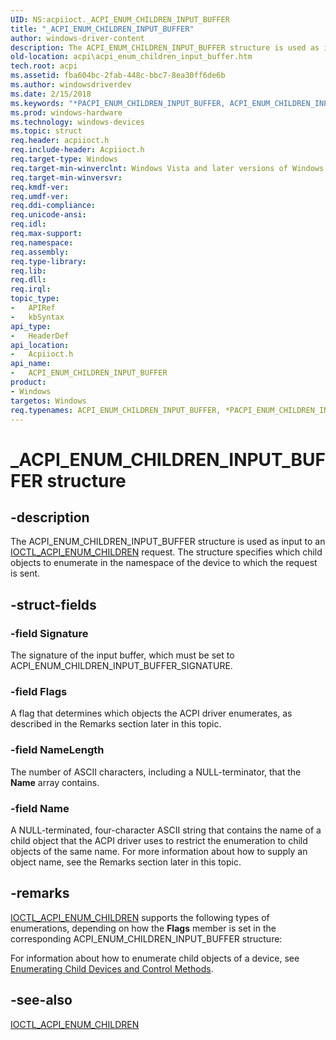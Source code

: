 ```yaml
---
UID: NS:acpiioct._ACPI_ENUM_CHILDREN_INPUT_BUFFER
title: "_ACPI_ENUM_CHILDREN_INPUT_BUFFER"
author: windows-driver-content
description: The ACPI_ENUM_CHILDREN_INPUT_BUFFER structure is used as input to an IOCTL_ACPI_ENUM_CHILDREN request. The structure specifies which child objects to enumerate in the namespace of the device to which the request is sent.
old-location: acpi\acpi_enum_children_input_buffer.htm
tech.root: acpi
ms.assetid: fba604bc-2fab-448c-bbc7-8ea30ff6de6b
ms.author: windowsdriverdev
ms.date: 2/15/2018
ms.keywords: "*PACPI_ENUM_CHILDREN_INPUT_BUFFER, ACPI_ENUM_CHILDREN_INPUT_BUFFER, ACPI_ENUM_CHILDREN_INPUT_BUFFER structure [ACPI Devices], PACPI_ENUM_CHILDREN_INPUT_BUFFER, PACPI_ENUM_CHILDREN_INPUT_BUFFER structure pointer [ACPI Devices], _ACPI_ENUM_CHILDREN_INPUT_BUFFER, acpi-meth-eval-ref_3d8ce8a3-94f9-4ea0-9a16-f76c08928fc4.xml, acpi.acpi_enum_children_input_buffer, acpiioct/ACPI_ENUM_CHILDREN_INPUT_BUFFER, acpiioct/PACPI_ENUM_CHILDREN_INPUT_BUFFER"
ms.prod: windows-hardware
ms.technology: windows-devices
ms.topic: struct
req.header: acpiioct.h
req.include-header: Acpiioct.h
req.target-type: Windows
req.target-min-winverclnt: Windows Vista and later versions of Windows.
req.target-min-winversvr: 
req.kmdf-ver: 
req.umdf-ver: 
req.ddi-compliance: 
req.unicode-ansi: 
req.idl: 
req.max-support: 
req.namespace: 
req.assembly: 
req.type-library: 
req.lib: 
req.dll: 
req.irql: 
topic_type:
-	APIRef
-	kbSyntax
api_type:
-	HeaderDef
api_location:
-	Acpiioct.h
api_name:
-	ACPI_ENUM_CHILDREN_INPUT_BUFFER
product:
- Windows
targetos: Windows
req.typenames: ACPI_ENUM_CHILDREN_INPUT_BUFFER, *PACPI_ENUM_CHILDREN_INPUT_BUFFER
---
```


# _ACPI_ENUM_CHILDREN_INPUT_BUFFER structure


## -description


The ACPI_ENUM_CHILDREN_INPUT_BUFFER structure is used as input to an <a href="https://msdn.microsoft.com/library/windows/hardware/ff536147">IOCTL_ACPI_ENUM_CHILDREN</a> request. The structure specifies which child objects to enumerate in the namespace of the device to which the request is sent. 


## -struct-fields




### -field Signature

The signature of the input buffer, which must be set to ACPI_ENUM_CHILDREN_INPUT_BUFFER_SIGNATURE.


### -field Flags

A flag that determines which objects the ACPI driver enumerates, as described in the Remarks section later in this topic.


### -field NameLength

The number of ASCII characters, including a NULL-terminator, that the <b>Name</b> array contains.


### -field Name

A NULL-terminated, four-character ASCII string that contains the name of a child object that the ACPI driver uses to restrict the enumeration to child objects of the same name. For more information about how to supply an object name, see the Remarks section later in this topic.


## -remarks




<a href="https://msdn.microsoft.com/library/windows/hardware/ff536147">IOCTL_ACPI_ENUM_CHILDREN</a> supports the following types of enumerations, depending on how the <b>Flags</b> member is set in the corresponding ACPI_ENUM_CHILDREN_INPUT_BUFFER structure:



For information about how to enumerate child objects of a device, see <a href="https://msdn.microsoft.com/en-us/windows/hardware/drivers/acpi/enumerating-child-devices-and-control-methods">Enumerating Child Devices and Control Methods</a>.




## -see-also




<a href="https://msdn.microsoft.com/library/windows/hardware/ff536147">IOCTL_ACPI_ENUM_CHILDREN</a>
 

 

